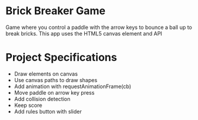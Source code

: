 # Brick Breaker Game
Game where you control a paddle with the arrow keys to bounce a ball up to break bricks. This app uses the HTML5 canvas element and API

# Project Specifications
* Draw elements on canvas
* Use canvas paths to draw shapes
* Add animation with requestAnimationFrame(cb)
* Move paddle on arrow key press
* Add collision detection
* Keep score
* Add rules button with slider

